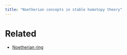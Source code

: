 ```yaml
---
title: "Noetherian concepts in stable homotopy theory"
---
```


# Related
- [Noetherian ring](<notes/ntpy/Definitions/Ring theory/Noetherian ring.md>)